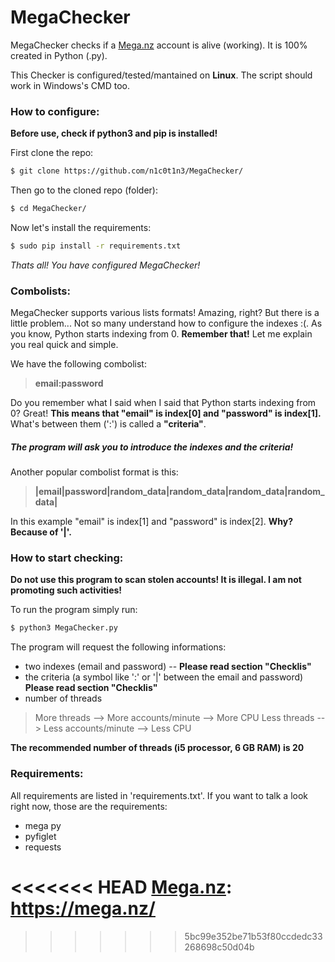 # MegaChecker

MegaChecker checks if a [Mega.nz] account is alive (working). It is 100% created in Python (.py). 

This Checker is configured/tested/mantained on **Linux**. The script should work in Windows's CMD too. 

### How to configure:

**Before use, check if python3 and pip is installed!**

First clone the repo:
```sh
$ git clone https://github.com/n1c0t1n3/MegaChecker/
```
Then go to the cloned repo (folder):
```sh
$ cd MegaChecker/
```
Now let's install the requirements:
```sh
$ sudo pip install -r requirements.txt
```

*Thats all! You have configured MegaChecker!*

### Combolists:
MegaChecker supports various lists formats! Amazing, right? But there is a little problem... Not so many understand how to configure the indexes :(. As you know, Python starts indexing from 0. **Remember that!** Let me explain you real quick and simple. 

We have the following combolist:

> **email:password**

Do you remember what I said when I said that Python starts indexing from 0? Great! **This means that "email" is index[0] and "password" is index[1].** What's between them (':') is called a **"criteria"**. 

##### **The program will ask you to introduce the indexes and the criteria!**

Another popular combolist format is this:
>**|email|password|random_data|random_data|random_data|random_data|**

In this example "email" is index[1] and "password" is index[2]. **Why? Because of '|'.** 

### How to start checking:

**Do not use this program to scan stolen accounts! It is illegal. I am not promoting such activities!**

To run the program simply run:
```sh
$ python3 MegaChecker.py
```

The program will request the following informations:

- two indexes (email and password) -- **Please read section "Checklis"**
- the criteria (a symbol like ':' or '|' between the email and password) **Please read section "Checklis"**
- number of threads

> More threads --> More accounts/minute --> More CPU
> Less threads --> Less accounts/minute --> Less CPU

**The recommended number of threads (i5 processor, 6 GB RAM) is 20**

### Requirements:

All requirements are listed in 'requirements.txt'. If you want to talk a look right now, those are the requirements:

- mega py
- pyfiglet
- requests





<<<<<<< HEAD
[Mega.nz]: <https://mega.nz/>
=======
[Mega.nz]: <https://mega.nz/>
>>>>>>> 5bc99e352be71b53f80ccdedc33268698c50d04b

